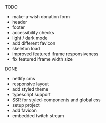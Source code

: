 TODO

- make-a-wish donation form
- header
- footer
- accessibility checks
- light / dark mode
- add different favicon
- skeleton load
- improved featured iframe responsiveness
- fix featured iframe width size

DONE

- netlify cms
- responsive layout
- add styled theme
- typescript support
- SSR for styled-components and global css
- setup project
- add favicon
- embedded twitch stream

